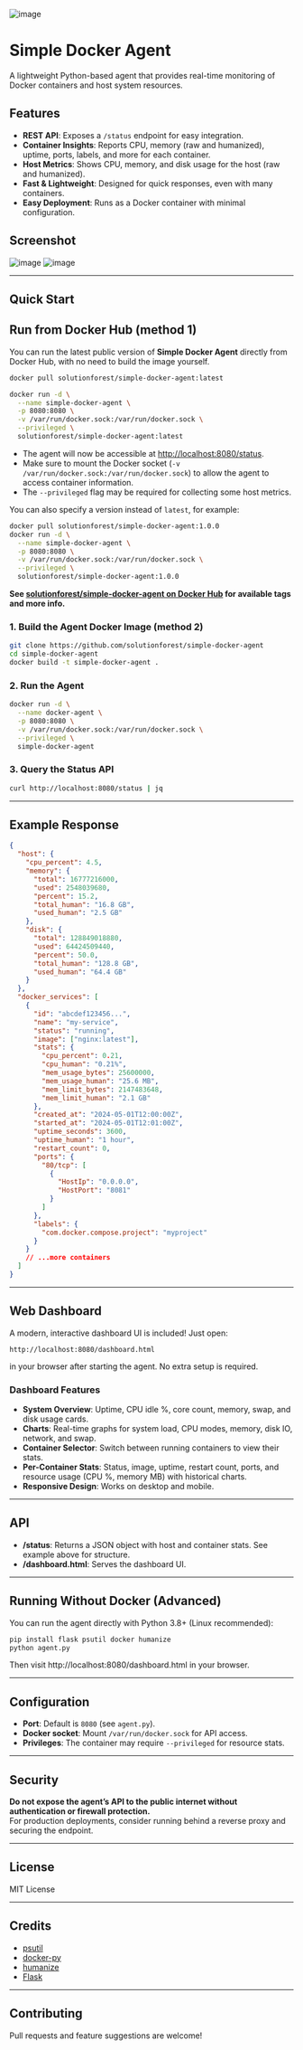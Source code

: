![image](https://github.com/user-attachments/assets/c6066ec1-a2d8-4d66-b925-6405558d08e3)

# Simple Docker Agent

A lightweight Python-based agent that provides real-time monitoring of Docker containers and host system resources.

## Features

- **REST API**: Exposes a `/status` endpoint for easy integration.
- **Container Insights**: Reports CPU, memory (raw and humanized), uptime, ports, labels, and more for each container.
- **Host Metrics**: Shows CPU, memory, and disk usage for the host (raw and humanized).
- **Fast & Lightweight**: Designed for quick responses, even with many containers.
- **Easy Deployment**: Runs as a Docker container with minimal configuration.

## Screenshot

![image](https://github.com/user-attachments/assets/b7a1f2dc-6f58-4edc-bb29-ba92002c26a5)
![image](https://github.com/user-attachments/assets/3960da14-9f7a-4b45-8e46-90d84ddcbb21)


---

## Quick Start

## Run from Docker Hub (method 1)

You can run the latest public version of **Simple Docker Agent** directly from Docker Hub, with no need to build the image yourself.

```bash
docker pull solutionforest/simple-docker-agent:latest

docker run -d \
  --name simple-docker-agent \
  -p 8080:8080 \
  -v /var/run/docker.sock:/var/run/docker.sock \
  --privileged \
  solutionforest/simple-docker-agent:latest
```

- The agent will now be accessible at [http://localhost:8080/status](http://localhost:8080/status).
- Make sure to mount the Docker socket (`-v /var/run/docker.sock:/var/run/docker.sock`) to allow the agent to access container information.
- The `--privileged` flag may be required for collecting some host metrics.

You can also specify a version instead of `latest`, for example:

```bash
docker pull solutionforest/simple-docker-agent:1.0.0
docker run -d \
  --name simple-docker-agent \
  -p 8080:8080 \
  -v /var/run/docker.sock:/var/run/docker.sock \
  --privileged \
  solutionforest/simple-docker-agent:1.0.0
```

**See [solutionforest/simple-docker-agent on Docker Hub](https://hub.docker.com/r/solutionforest/simple-docker-agent) for available tags and more info.**


### 1. Build the Agent Docker Image (method 2)

```bash
git clone https://github.com/solutionforest/simple-docker-agent
cd simple-docker-agent
docker build -t simple-docker-agent .
```

### 2. Run the Agent

```bash
docker run -d \
  --name docker-agent \
  -p 8080:8080 \
  -v /var/run/docker.sock:/var/run/docker.sock \
  --privileged \
  simple-docker-agent
```

### 3. Query the Status API

```bash
curl http://localhost:8080/status | jq
```

---

## Example Response

```json
{
  "host": {
    "cpu_percent": 4.5,
    "memory": {
      "total": 16777216000,
      "used": 2548039680,
      "percent": 15.2,
      "total_human": "16.8 GB",
      "used_human": "2.5 GB"
    },
    "disk": {
      "total": 128849018880,
      "used": 64424509440,
      "percent": 50.0,
      "total_human": "128.8 GB",
      "used_human": "64.4 GB"
    }
  },
  "docker_services": [
    {
      "id": "abcdef123456...",
      "name": "my-service",
      "status": "running",
      "image": ["nginx:latest"],
      "stats": {
        "cpu_percent": 0.21,
        "cpu_human": "0.21%",
        "mem_usage_bytes": 25600000,
        "mem_usage_human": "25.6 MB",
        "mem_limit_bytes": 2147483648,
        "mem_limit_human": "2.1 GB"
      },
      "created_at": "2024-05-01T12:00:00Z",
      "started_at": "2024-05-01T12:01:00Z",
      "uptime_seconds": 3600,
      "uptime_human": "1 hour",
      "restart_count": 0,
      "ports": {
        "80/tcp": [
          {
            "HostIp": "0.0.0.0",
            "HostPort": "8081"
          }
        ]
      },
      "labels": {
        "com.docker.compose.project": "myproject"
      }
    }
    // ...more containers
  ]
}
```

---

## Web Dashboard

A modern, interactive dashboard UI is included! Just open:

    http://localhost:8080/dashboard.html

in your browser after starting the agent. No extra setup is required.

### Dashboard Features
- **System Overview**: Uptime, CPU idle %, core count, memory, swap, and disk usage cards.
- **Charts**: Real-time graphs for system load, CPU modes, memory, disk IO, network, and swap.
- **Container Selector**: Switch between running containers to view their stats.
- **Per-Container Stats**: Status, image, uptime, restart count, ports, and resource usage (CPU %, memory MB) with historical charts.
- **Responsive Design**: Works on desktop and mobile.

---

## API

- **/status**: Returns a JSON object with host and container stats. See example above for structure.
- **/dashboard.html**: Serves the dashboard UI.

---

## Running Without Docker (Advanced)

You can run the agent directly with Python 3.8+ (Linux recommended):

```bash
pip install flask psutil docker humanize
python agent.py
```

Then visit http://localhost:8080/dashboard.html in your browser.

---

## Configuration

- **Port**: Default is `8080` (see `agent.py`).
- **Docker socket**: Mount `/var/run/docker.sock` for API access.
- **Privileges**: The container may require `--privileged` for resource stats.

---

## Security

**Do not expose the agent’s API to the public internet without authentication or firewall protection.**  
For production deployments, consider running behind a reverse proxy and securing the endpoint.

---

## License

MIT License

---

## Credits

- [psutil](https://github.com/giampaolo/psutil)
- [docker-py](https://github.com/docker/docker-py)
- [humanize](https://github.com/jmoiron/humanize)
- [Flask](https://github.com/pallets/flask)

---

## Contributing

Pull requests and feature suggestions are welcome!
